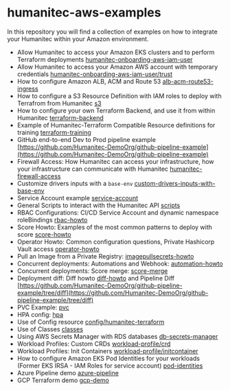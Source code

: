 # humanitec-aws-examples

In this repository you will find a collection of examples on how to integrate your Humanitec within your Amazon environment.

- Allow Humanitec to access your Amazon EKS clusters and to perform Terraform deployments [humanitec-onboarding-aws-iam-user](humanitec-onboarding-aws-iam-user)
- Allow Humanitec to access your Amazon AWS account with temporary credentials [humanitec-onboarding-aws-iam-user/trust](humanitec-onboarding-aws-iam-user/trust)
- How to configure Amazon ALB, ACM and Route 53 [alb-acm-route53-ingress](alb-acm-route53-ingress)
- How to configure a S3 Resource Definition with IAM roles to deploy with Terrafrom from Humanitec [s3](s3)
- How to configure your own Terraform Backend, and use it from within Humanitec [terraform-backend](terraform-backend)
- Example of Humanitec-Terraform Compatible Resource definitions for training [terraform-training](terraform-training)
- GitHub end-to-end Dev to Prod pipeline example [https://github.com/Humanitec-DemoOrg/github-pipeline-example](https://github.com/Humanitec-DemoOrg/github-pipeline-example)
- Firewall Access: How Humanitec can access your infrastructure, how your infrastructure can communicate with Humanitec [humanitec-firewall-access](humanitec-firewall-access)
- Customize drivers inputs with a `base-env` [custom-drivers-inputs-with-base-env](custom-drivers-inputs-with-base-env)
- Service Account example [service-account](service-account)
- General Scripts to interact with the Humanitec API [scripts](scripts)
- RBAC Configurations: CI/CD Service Account and dynamic namespace roleBindings [rbac-howto](rbac-howto)
- Score Howto: Examples of the most common patterns to deploy with score [score-howto](score-howto)
- Operator Howto: Common configuration questions, Private Hashicorp Vault access [operator-howto](operator-howto)
- Pull an Image from a Private Registry: [imagepullsecrets-howto](imagepullsecrets-howto)
- Concurrent deployments: Automations and Webhook: [automation-howto](automation-howto)
- Concurrent deployments: Score merge: [score-merge](score-merge)
- Deployment diff: Diff howto [diff-howto](diff-howto) and Pipeline Diff [https://github.com/Humanitec-DemoOrg/github-pipeline-example/tree/diff](https://github.com/Humanitec-DemoOrg/github-pipeline-example/tree/diff)
- PVC Example: [pvc](pvc)
- HPA config: [hpa](hpa)
- Use of Config resource [config/humanitec-terraform](config/humanitec-terraform)
- Use of Classes [classes](classes)
- Using AWS Secrets Manager with RDS databases [db-secrets-manager](db-secrets-manager)
- Workload Profiles: Custom CRDs [workload-profile/crd](workload-profile/crd)
- Workload Profiles: Init Containers [workload-profile/initcontainer](workload-profile/initcontainer)
- How to configure Amazon EKS Pod Identities for your workloads (Former EKS IRSA - IAM Roles for service account) [pod-identities](pod-identities)
- Azure Pipeline demo [azure-pipeline](azure-pipeline)
- GCP Terraform demo [gcp-demo](gcp-demo)